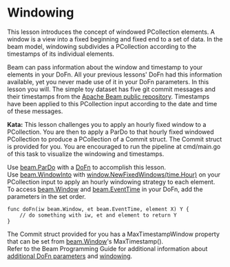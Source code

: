 <!--
  ~ Licensed to the Apache Software Foundation (ASF) under one
  ~ or more contributor license agreements.  See the NOTICE file
  ~ distributed with this work for additional information
  ~ regarding copyright ownership.  The ASF licenses this file
  ~ to you under the Apache License, Version 2.0 (the
  ~ "License"); you may not use this file except in compliance
  ~ with the License.  You may obtain a copy of the License at
  ~
  ~     http://www.apache.org/licenses/LICENSE-2.0
  ~
  ~ Unless required by applicable law or agreed to in writing, software
  ~ distributed under the License is distributed on an "AS IS" BASIS,
  ~ WITHOUT WARRANTIES OR CONDITIONS OF ANY KIND, either express or implied.
  ~ See the License for the specific language governing permissions and
  ~ limitations under the License.
  -->

# Windowing

This lesson introduces the concept of windowed PCollection elements.  A window is a view into a fixed beginning and 
fixed end to a set of data.  In the beam model, windowing subdivides a PCollection according to the
timestamps of its individual elements.

Beam can pass information about the window and timestamp to your elements in your DoFn.  All your previous
lessons' DoFn had this information available, yet you never made use of it in your DoFn parameters.  In this 
lesson you will.  The simple toy dataset has five git commit messages and their timestamps 
from the [Apache Beam public repository](https://github.com/apache/beam).  Timestamps have been
applied to this PCollection input according to the date and time of these messages.

**Kata:** This lesson challenges you to apply an hourly fixed window to a PCollection.  You are then to 
apply a ParDo to that hourly fixed windowed PCollection to produce a PCollection of a Commit struct.  The
Commit struct is provided for you.  You are encouraged to run the pipeline at cmd/main.go of this task 
to visualize the windowing and timestamps.

<div class="hint">
    Use <a href="https://godoc.org/github.com/apache/beam/sdks/go/pkg/beam#ParDo">
    beam.ParDo</a>
    with a <a href="https://godoc.org/github.com/apache/beam/sdks/go/pkg/beam#hdr-DoFns">
    DoFn</a> to accomplish this lesson.
</div>

<div class="hint">
    Use <a href="https://godoc.org/github.com/apache/beam/sdks/go/pkg/beam#WindowInto">
    beam.WindowInto</a>
    with <a href="https://godoc.org/github.com/apache/beam/sdks/go/pkg/beam/core/graph/window#NewFixedWindows">
    window.NewFixedWindows(time.Hour)</a>
    on your PCollection input to apply an hourly windowing strategy to each element.
</div>

<div class="hint">
    To access <a href="https://godoc.org/github.com/apache/beam/sdks/go/pkg/beam#Window">
    beam.Window</a>
    and <a href="https://godoc.org/github.com/apache/beam/sdks/go/pkg/beam#EventTime">
    beam.EventTime</a> in your DoFn, add the parameters in the set order.

```
func doFn(iw beam.Window, et beam.EventTime, element X) Y {
    // do something with iw, et and element to return Y
}
```
</div>

<div class="hint">
    The Commit struct provided for you has a MaxTimestampWindow property that can be set from
    <a href="https://godoc.org/github.com/apache/beam/sdks/go/pkg/beam#Window">
    beam.Window</a>'s MaxTimestamp().
</div>

<div class="hint">
    Refer to the Beam Programming Guide for additional information about 
    <a href="https://beam.apache.org/documentation/programming-guide/#other-dofn-parameters">
    additional DoFn parameters</a> and
    <a href="https://beam.apache.org/documentation/programming-guide/#windowing">
    windowing</a>.
</div>

